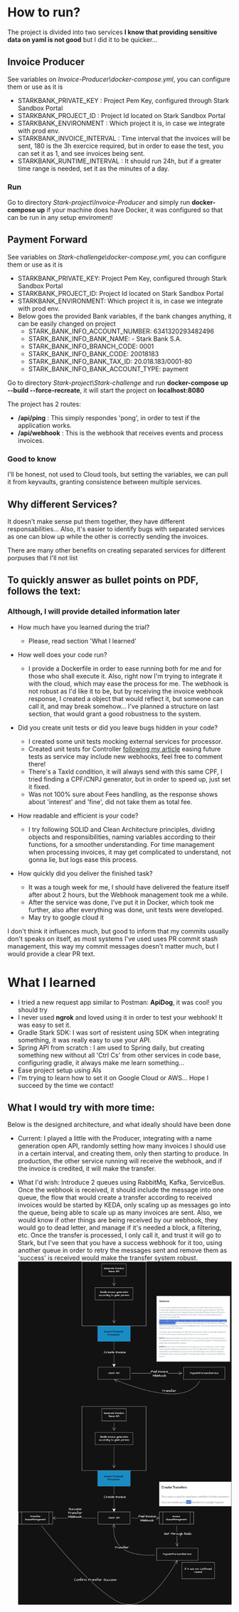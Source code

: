 # How to run?

The project is divided into two services
**I know that providing sensitive data on yaml is not good** but I did it to be quicker...

## Invoice Producer

See variables on *Invoice-Producer\docker-compose.yml*, you can configure them or use as it is

- STARKBANK_PRIVATE_KEY : Project Pem Key, configured through Stark Sandbox Portal
- STARKBANK_PROJECT_ID : Project Id located on Stark Sandbox Portal
- STARKBANK_ENVIRONMENT : Which project it is, in case we integrate with prod env.
- STARKBANK_INVOICE_INTERVAL : Time interval that the invoices will be sent, 180 is the 3h exercice required, but in order to ease the test, you can set it as 1, and see invoices being sent.
- STARKBANK_RUNTIME_INTERVAL : It should run 24h, but if a greater time range is needed, set it as the minutes of a day.

### Run
Go to directory *Stark-project\Invoice-Producer* and simply run **docker-compose up** if your machine does have Docker, it was configured so that can be run in any setup enviroment!

## Payment Forward
See variables on *Stark-challenge\docker-compose.yml*, you can configure them or use as it is
  - STARKBANK_PRIVATE_KEY: Project Pem Key, configured through Stark Sandbox Portal
  - STARKBANK_PROJECT_ID: Project Id located on Stark Sandbox Portal
  - STARKBANK_ENVIRONMENT: Which project it is, in case we integrate with prod env.
  - Below goes the provided Bank variables, if the bank changes anything, it can be easily changed on project
    - STARK_BANK_INFO_ACCOUNT_NUMBER: 6341320293482496
    - STARK_BANK_INFO_BANK_NAME: - Stark Bank S.A.
    - STARK_BANK_INFO_BRANCH_CODE: 0001
    - STARK_BANK_INFO_BANK_CODE: 20018183
    - STARK_BANK_INFO_BANK_TAX_ID: 20.018.183/0001-80
    - STARK_BANK_INFO_BANK_ACCOUNT_TYPE: payment

Go to directory *Stark-project\Stark-challenge* and run **docker-compose up --build --force-recreate**, it will start the project on **localhost:8080**

The project has 2 routes:
- **/api/ping** : This simply respondes 'pong', in order to test if the application works.
- **/api/webhook** : This is the webhook that receives events and process invoices.

### Good to know

I'll be honest, not used to Cloud tools, but setting the variables, we can pull it from keyvaults, granting consistence between multiple services.

## Why different Services?

It doesn't make sense put them together, they have different responsabilities...
Also, it's easier to identify bugs with separated services as one can blow up while the other is correctly sending the invoices.

There are many other benefits on creating separated services for different porpuses that I'll not list

## To quickly answer as bullet points on PDF, follows the text:
### Although, I will provide detailed information later

- How much have you learned during the trial?
  - Please, read section 'What I learned'

- How well does your code run?
  - I provide a Dockerfile in order to ease running both for me and for those who shall execute it.
  Also, right now I'm trying to integrate it with the cloud, which may ease the process for me.
  The webhook is not robust as I'd like it to be, but by receiving the invoice webhook response, I created a object that would reflect it,
  but someone can call it, and may break somehow... I've planned a structure on last section, that would grant a good robustness to the system.

- Did you create unit tests or did you leave bugs hidden in your code?
  - I created some unit tests mocking external services for processor.
  - Created unit tests for Controller [following my article](https://www.linkedin.com/pulse/test-structure-continuous-integration-teixeira-soares-de-almeida-heaqf/) easing future tests as service may include new webhooks, feel free to comment there!
  - There's a TaxId condition, it will always send with this same CPF, I tried finding a CPF/CNPJ generator, but in order to speed up, just set it fixed.
  - Was not 100% sure about Fees handling, as the response shows about 'interest' and 'fine', did not take them as total fee.

- How readable and efficient is your code?
  - I try following SOLID and Clean Architecture principles, dividing objects and responsibilities, naming variables according to their functions, for a smoother understanding.
  For time management when processing invoices, it may get complicated to understand, not gonna lie, but logs ease this process.

- How quickly did you deliver the finished task?
  - It was a tough week for me, I should have delivered the feature itself after about 2 hours, but the Webhook management took me a while.
  - After the service was done, I've put it in Docker, which took me further, also after everything was done, unit tests were developed.
  - May try to google cloud it

I don't think it influences much, but good to inform that my commits usually don't speaks on itself, as most systems I've used uses PR commit stash management,
this way my commit messages doesn't matter much, but I would provide a clear PR text.

# What I learned

- I tried a new request app similar to Postman: **ApiDog**, it was cool! you should try
- I never used **ngrok** and loved using it in order to test your webhook! It was easy to set it.
- Gradle Stark SDK: I was sort of resistent using SDK when integrating something, it was really easy to use your API.
- Spring API from scratch : I am used to Spring daily, but creating something new without all 'Ctrl Cs' from other services in code base, configuring gradle, it always make me learn something...
- Ease project setup using AIs
- I'm trying to learn how to set it on Google Cloud or AWS... Hope I succeed by the time we contact!

## What I would try with more time:

Below is the designed architecture, and what ideally should have been done

- Current: I played a little with the Producer, integrating with a name generation open API, randomly setting how many invoices I should use in a certain interval, and creating them, only then starting to produce. In production, the other service running will receive the webhook, and if the invoice is credited, it will make the transfer.

- What I'd wish: Introduce 2 queues using RabbitMq, Kafka, ServiceBus. Once the webhook is received, it should include the message into one queue, the flow that would create a transfer according to received invoices would be started by KEDA, only scaling up as messages go into the queue, being able to scale up as many invoices are sent. Also, we would know if other things are being received by our webhook, they would go to dead letter, and manage if it's needed a block, a filtering, etc.
Once the transfer is processed, I only call it, and trust it will go to Stark, but I've seen that you have a success webhook for it too, using another queue in order to retry the messages sent and remove them as 'success' is received would make the transfer system robust.
![Architecture](Stark.drawio.png)